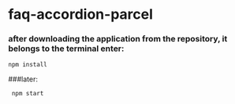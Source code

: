 # faq-accordion-parcel

### after downloading the application from the repository, it belongs to the terminal enter:
```
npm install
```
###later:
```
 npm start
```
